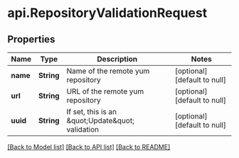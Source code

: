 # api.RepositoryValidationRequest
## Properties

| Name | Type | Description | Notes |
|------------ | ------------- | ------------- | -------------|
| **name** | **String** | Name of the remote yum repository | [optional] [default to null] |
| **url** | **String** | URL of the remote yum repository | [optional] [default to null] |
| **uuid** | **String** | If set, this is an \&quot;Update\&quot; validation | [optional] [default to null] |

[[Back to Model list]](../README.md#documentation-for-models) [[Back to API list]](../README.md#documentation-for-api-endpoints) [[Back to README]](../README.md)

